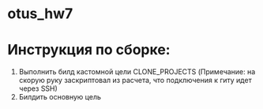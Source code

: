 # otus_hw7

# Инструкция по сборке:
1. Выполнить билд кастомной цели CLONE_PROJECTS (Примечание: на скорую руку заскриптовал из расчета, что подключения к гиту идет через SSH)
2. Билдить основную цель